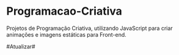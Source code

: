 # Programacao-Criativa
Projetos de Programação Criativa, utilizando JavaScript para criar animações e imagens estáticas para Front-end. 

#Atualizar#
